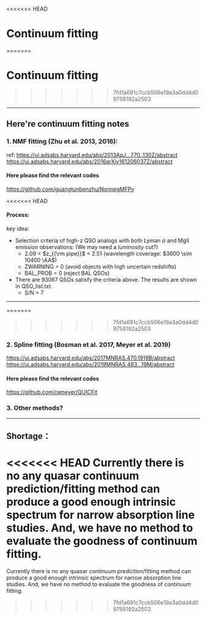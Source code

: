 <<<<<<< HEAD
# Continuum fitting
=======
# Continuum fitting 
>>>>>>> 7fd1a691c7ccb506e19a3a0dd4d09758192a2503

----

## Here're continuum fitting notes

### 1. NMF fitting (Zhu et al. 2013, 2016):
   ref:
   https://ui.adsabs.harvard.edu/abs/2013ApJ...770..130Z/abstract <br>
   https://ui.adsabs.harvard.edu/abs/2016arXiv161206037Z/abstract <br>

#### Here please find the relevant codes
   https://github.com/guangtunbenzhu/NonnegMFPy

<<<<<<< HEAD
#### Process:
key idea:
* Selection criteria of high-z QSO analogs with both Lyman $\alpha$ and MgII emission observations:
(We may need a luminosity cut?)
	- 2.09 < $z_{{\rm pipe}}$ < 2.51 (wavelength coverage: $3600 \sim 10400 \AA$)
	- ZWARNING = 0 (avoid objects with high uncertain redshifts)
    - BAL_PROB = 0 (reject BAL QSOs)
* There are 93067 QSOs satisfy the criteria above. The results are shown in QSO_list.txt.
  - S/N > 7
----

=======
>>>>>>> 7fd1a691c7ccb506e19a3a0dd4d09758192a2503
### 2. Spline fitting (Bosman et al. 2017, Meyer et al. 2019)
   https://ui.adsabs.harvard.edu/abs/2017MNRAS.470.1919B/abstract <br>
   https://ui.adsabs.harvard.edu/abs/2019MNRAS.483...19M/abstract <br>

#### Here please find the relevant codes
   https://github.com/rameyer/QUICFit

### 3. Other methods?

----

## Shortage：
<<<<<<< HEAD
   Currently there is no any quasar continuum prediction/fitting method can produce a good enough intrinsic spectrum for narrow absorption line studies. And, we have no method to evaluate the goodness of continuum fitting.
=======
   Currently there is no any quasar continuum prediction/fitting method can produce a good enough intrinsic spectrum for narrow absorption line studies. And, we have no method to evaluate the goodness of continuum fitting. 
>>>>>>> 7fd1a691c7ccb506e19a3a0dd4d09758192a2503
